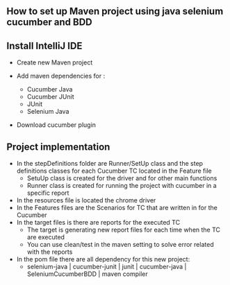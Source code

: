 How to set up Maven project using java selenium cucumber and BDD
-

Install IntelliJ IDE
-
- Create new Maven project 

- Add maven dependencies for :
  * Cucumber Java 
  * Cucumber JUnit 
  * JUnit
  * Selenium Java

- Download cucumber plugin

Project implementation
-
* In the stepDefinitions folder are Runner/SetUp class and the step definitions classes for each Cucumber TC located in the Feature file
  * SetuUp class is created for the driver and for other main functions
  * Runner class is created for running the project with cucumber in a specific report
* In the resources file is located the chrome driver
* In the Features files are the Scenarios for TC that are written in for the Cucumber
* In the target files is there are reports for the executed TC
  * The target is generating new report files for each time when the TC are executed
  * You can use clean/test in the maven setting to solve error related with the reports
* In the pom file there are all dependency for this new project:
  * selenium-java | cucumber-junit | junit | cucumber-java | SeleniumCucumberBDD | maven compiler 


  
